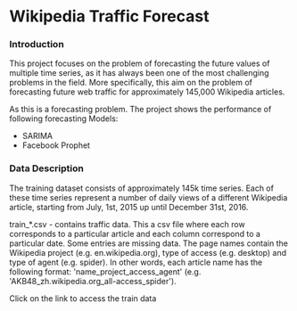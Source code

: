 # Wikipedia Traffic Forecast
### Introduction

This project focuses on the problem of forecasting the future values of multiple time series, as it has always been one of the most challenging problems in the field. More specifically, this aim on the problem of forecasting future web traffic for approximately 145,000 Wikipedia articles.

As this is a forecasting problem. The project shows the performance of following forecasting Models:
- SARIMA
- Facebook Prophet

### Data Description

The training dataset consists of approximately 145k time series. Each of these time series represent a number of daily views of a different Wikipedia article, starting from July, 1st, 2015 up until December 31st, 2016.

train_*.csv - contains traffic data. This a csv file where each row corresponds to a particular article and each column correspond to a particular date. Some entries are missing data. The page names contain the Wikipedia project (e.g. en.wikipedia.org), type of access (e.g. desktop) and type of agent (e.g. spider). In other words, each article name has the following format: 'name_project_access_agent' (e.g. 'AKB48_zh.wikipedia.org_all-access_spider').

Click on the link to access the train data
